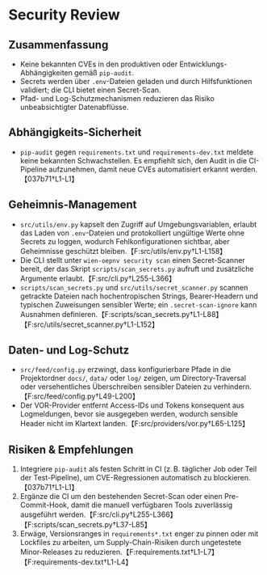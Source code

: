 # Security Review

## Zusammenfassung
- Keine bekannten CVEs in den produktiven oder Entwicklungs-Abhängigkeiten gemäß `pip-audit`.
- Secrets werden über `.env`-Dateien geladen und durch Hilfsfunktionen validiert; die CLI bietet einen Secret-Scan.
- Pfad- und Log-Schutzmechanismen reduzieren das Risiko unbeabsichtigter Datenabflüsse.

## Abhängigkeits-Sicherheit
- `pip-audit` gegen `requirements.txt` und `requirements-dev.txt` meldete keine bekannten Schwachstellen. Es empfiehlt sich, den Audit in die CI-Pipeline aufzunehmen, damit neue CVEs automatisiert erkannt werden.【037b71†L1-L1】

## Geheimnis-Management
- `src/utils/env.py` kapselt den Zugriff auf Umgebungsvariablen, erlaubt das Laden von `.env`-Dateien und protokolliert ungültige Werte ohne Secrets zu loggen, wodurch Fehlkonfigurationen sichtbar, aber Geheimnisse geschützt bleiben.【F:src/utils/env.py†L1-L158】
- Die CLI stellt unter `wien-oepnv security scan` einen Secret-Scanner bereit, der das Skript `scripts/scan_secrets.py` aufruft und zusätzliche Argumente erlaubt.【F:src/cli.py†L255-L366】
- `scripts/scan_secrets.py` und `src/utils/secret_scanner.py` scannen getrackte Dateien nach hochentropischen Strings, Bearer-Headern und typischen Zuweisungen sensibler Werte; ein `.secret-scan-ignore` kann Ausnahmen definieren.【F:scripts/scan_secrets.py†L1-L88】【F:src/utils/secret_scanner.py†L1-L152】

## Daten- und Log-Schutz
- `src/feed/config.py` erzwingt, dass konfigurierbare Pfade in die Projektordner `docs/`, `data/` oder `log/` zeigen, um Directory-Traversal oder versehentliches Überschreiben sensibler Dateien zu verhindern.【F:src/feed/config.py†L49-L200】
- Der VOR-Provider entfernt Access-IDs und Tokens konsequent aus Logmeldungen, bevor sie ausgegeben werden, wodurch sensible Header nicht im Klartext landen.【F:src/providers/vor.py†L65-L125】

## Risiken & Empfehlungen
1. Integriere `pip-audit` als festen Schritt in CI (z. B. täglicher Job oder Teil der Test-Pipeline), um CVE-Regressionen automatisch zu blockieren.【037b71†L1-L1】
2. Ergänze die CI um den bestehenden Secret-Scan oder einen Pre-Commit-Hook, damit die manuell verfügbaren Tools zuverlässig ausgeführt werden.【F:src/cli.py†L255-L366】【F:scripts/scan_secrets.py†L37-L85】
3. Erwäge, Versionsranges in `requirements*.txt` enger zu pinnen oder mit Lockfiles zu arbeiten, um Supply-Chain-Risiken durch ungetestete Minor-Releases zu reduzieren.【F:requirements.txt†L1-L7】【F:requirements-dev.txt†L1-L4】
